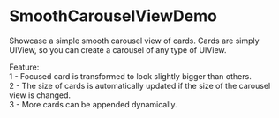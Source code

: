 # SmoothCarouselViewDemo
Showcase a simple smooth carousel view of cards. Cards are simply UIView, so you can create a carousel of any type of UIView.

Feature:  
1 - Focused card is transformed to look slightly bigger than others.  
2 - The size of cards is automatically updated if the size of the carousel view is changed.  
3 - More cards can be appended dynamically.  

